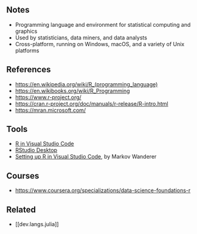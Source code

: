
## Notes

- Programming language and environment for statistical computing and graphics
- Used by statisticians, data miners, and data analysts
- Cross-platform, running on Windows, macOS, and a variety of Unix platforms

## References

- https://en.wikipedia.org/wiki/R_(programming_language)
- https://en.wikibooks.org/wiki/R_Programming
- https://www.r-project.org/
- https://cran.r-project.org/doc/manuals/r-release/R-intro.html
- https://mran.microsoft.com/

## Tools

- [R in Visual Studio Code](https://code.visualstudio.com/docs/languages/r)
- [RStudio Desktop](https://posit.co/download/rstudio-desktop/)
- [Setting up R in Visual Studio Code](http://aeturrell.com/2021/11/04/setting-up-r-in-vscode/), by Markov Wanderer

## Courses

- https://www.coursera.org/specializations/data-science-foundations-r

## Related

- [[dev.langs.julia]]
